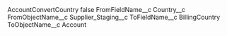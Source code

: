 <?xml version="1.0" encoding="UTF-8"?>
<CustomMetadata xmlns="http://soap.sforce.com/2006/04/metadata" xmlns:xsi="http://www.w3.org/2001/XMLSchema-instance" xmlns:xsd="http://www.w3.org/2001/XMLSchema">
    <label>AccountConvertCountry</label>
    <protected>false</protected>
    <values>
        <field>FromFieldName__c</field>
        <value xsi:type="xsd:string">Country__c</value>
    </values>
    <values>
        <field>FromObjectName__c</field>
        <value xsi:type="xsd:string">Supplier_Staging__c</value>
    </values>
    <values>
        <field>ToFieldName__c</field>
        <value xsi:type="xsd:string">BillingCountry</value>
    </values>
    <values>
        <field>ToObjectName__c</field>
        <value xsi:type="xsd:string">Account</value>
    </values>
</CustomMetadata>
